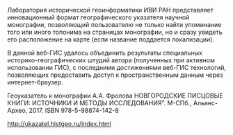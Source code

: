 Лаборатория исторической геоинформатики ИВИ РАН представляет инновационный формат географического указателя научной монографии, позволяющий пользователю не только найти упоминание того или иного топонима на страницах монографии, но и сразу увидеть его расположение на карте (если название поддается локализации). 

В данной веб-ГИС удалось объединить результаты специальных историко-географических штудий автора (полученных при активном использовании ГИС), с последними достижениями веб-ГИС технологий, позволяющих предоставить доступ к пространственным данным через интернет-браузер.

Геоуказатель к монографии А.А. Фролова НОВГОРОДСКИЕ ПИСЦОВЫЕ КНИГИ: ИСТОЧНИКИ И МЕТОДЫ ИССЛЕДОВАНИЯ”. М-СПб., Альянс-Архео, 2017. ISBN 978-5-98874-142-8

http://ukazatel.histgeo.ru/index.html
